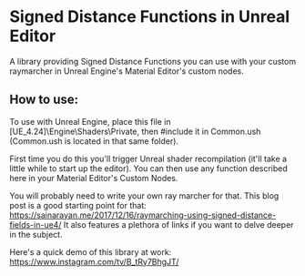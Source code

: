 # Signed Distance Functions in Unreal Editor
A library providing Signed Distance Functions you can use with your custom raymarcher in Unreal Engine's Material Editor's custom nodes. 

## How to use:
To use with Unreal Engine, place this file in [UE_4.24]\Engine\Shaders\Private\, then #include it in Common.ush (Common.ush is located in that same folder).

First time you do this you'll trigger Unreal shader recompilation (it'll take a little while to start up the editor).
You can then use any function described here in your Material Editor's Custom Nodes.

You will probably need to write your own ray marcher for that. This blog post is a good starting point for that: https://sainarayan.me/2017/12/16/raymarching-using-signed-distance-fields-in-ue4/
It also features a plethora of links if you want to delve deeper in the subject.

Here's a quick demo of this library at work: https://www.instagram.com/tv/B_tRy7BhgJT/


